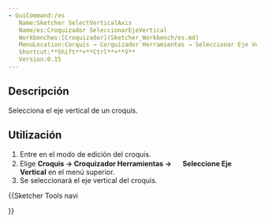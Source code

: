 ```yaml
---
- GuiCommand:/es
   Name:Sketcher SelectVerticalAxis
   Name/es:Croquizador SeleccionarEjeVertical
   Workbenches:[Croquizador](Sketcher_Workbench/es.md)
   MenuLocation:Corquis → Corquizador Herramientas → Seleccionar Eje Vertical
   Shortcut:**Shift**+**Ctrl**+**V**
   Version:0.15
---
```


## Descripción

Selecciona el eje vertical de un croquis.

## Utilización

1.  Entre en el modo de edición del croquis.
2.  Elige **Croquis → Croquizador Herramientas → <img src=images/Sketcher_SelectVerticalAxis.png style="width:16px"> Seleccione Eje Vertical** en el menú superior.
3.  Se seleccionará el eje vertical del croquis.





{{Sketcher Tools navi

}}  
